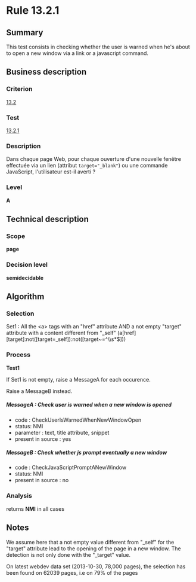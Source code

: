 # Rule 13.2.1
## Summary

This test consists in checking whether the user is warned when he's
about to open a new window via a link or a javascript command.

## Business description

### Criterion

[13.2](http://references.modernisation.gouv.fr/sites/default/files/RGAA3_RC2-1/referentiel_technique.htm#crit-13-2)

### Test

[13.2.1](http://references.modernisation.gouv.fr/sites/default/files/RGAA3_RC2-1/referentiel_technique.htm#test-13-2-1)

### Description

Dans chaque page Web, pour chaque ouverture d'une nouvelle fen&ecirc;tre effectu&eacute;e via un lien (attribut `target="_blank"`) ou une commande JavaScript, l'utilisateur est-il averti ?

### Level

**A**

## Technical description

### Scope

**page**

### Decision level

**semidecidable**

## Algorithm

### Selection

Set1 : All the <a\> tags with an "href" attribute AND a not empty
"target" attribute with a content different from "\_self"
(a[href][target]:not([target=\_self]):not([target\~=\^\\\\s\*$]))

### Process

**Test1**

If Set1 is not empty, raise a MessageA for each occurence.

Raise a MessageB instead.

##### MessageA : Check user is warned when a new window is opened

-   code : CheckUserIsWarnedWhenNewWindowOpen
-   status: NMI
-   parameter : text, title attribute, snippet
-   present in source : yes

##### MessageB : Check whether js prompt eventually a new window

-   code : CheckJavaScriptPromptANewWindow
-   status: NMI
-   present in source : no

### Analysis

returns **NMI** in all cases

## Notes

We assume here that a not empty value different from "\_self" for the
"target" attribute lead to the opening of the page in a new window. The
detection is not only done with the "\_target" value.

On latest webdev data set (2013-10-30, 78,000 pages), the selection has
been found on 62039 pages, i.e on 79% of the pages
